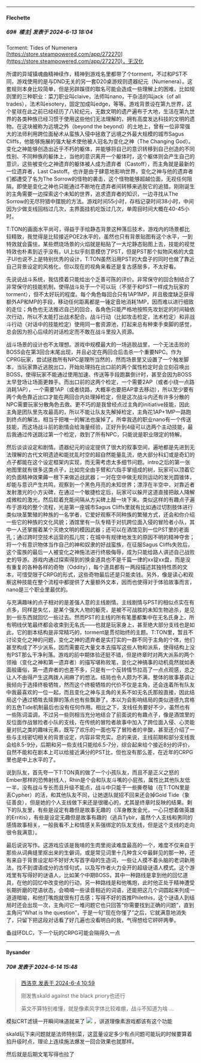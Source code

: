 ﻿
*****

####  Flechette  
##### 69#         楼主| 发表于 2024-6-13 18:04

Torment: Tides of Numenera
[https://store.steampowered.com/app/272270](https://store.steampowered.com/app/272270)，无汉化

所谓的异域镇魂曲精神续作，精神到游戏名里都带了个torment，不过和PST不同，游戏使用的是与DND无关的另一套D20桌游规则遗器纪元（Numenera）。这套规则本身比较简单，但是另辟蹊径的取名可能会造成一些理解上的困难，比如规则里的三种职业：菜刀职业叫claive，法师叫nano，干杂活的叫jack（of all trades），法术叫esotery，固定加成叫edge，等等。游戏背景设在第九世界，这个星球在此之前已经经历了八轮纪元，无数文明的遗产遍布于大地，生活在第九世界的各类种族已经习惯于使用这些他们无法理解的，拥有高度发达科技的文明的遗物。在这块被称为远境之外（beyond the beyond）的土地上，曾有一位非常强大的法师利用跨位面秘术从蛮族入侵中拯救了远境之外最大规模的城市Sagus Cliffs，他能够施展的强大秘术使他被人冠名为变化之神（The Changing God）。变化之神能够创造出近乎不朽的躯体，并能够将自己的意识转移到自己创造的不同性别、不同种族的躯体上，当他的意识离开一个躯体时，这个躯体则会产生自己的意识，这些被变化之神遗弃的躯体被人成为遗弃者（Castoff），而主角就是最新的一位遗弃者，Last Castoff。也许是由于肆意地影响世界，变化之神与他的遗弃者们都遭受了名为The Sorrow的怪物的袭击，这个怪物能够超越位面，无视任何阻隔，即使是变化之神也只能通过不断地在遗弃者间转移来逃脱它的追猎。刚刚诞生的主角需要一边探索这个未知的世界，追求遗弃者的知识，一边寻找从The Sorrow的无尽狩猎中摆脱的方法。游戏时间55小时，存档记录时间38小时，中间因为少做支线回档过几次，主界面挂机吃饭过几次，单周目时间大概在40-45小时。

T:TON的画面水平尚可，得益于手绘静态背景这种落后技术，游戏内的场景都比较精致，我觉得是比较接近POE2水平的，虽然也只有背景贴图有这个水平，一到特效就会露怯，某些燃烧场景的火焰就是粘贴了一大坨静态贴图上去，技能的视觉特效也朴素到近乎没有。UI上似乎刻意模仿了PST，但是PST那个拟物风格的大盘子UI也说不上是特别优秀的设计，T:TON虽然沿用PST的大盘子的同时也做了靠近自己背景设定的风格化，但以现在的视角来看还是复古感居多，不太好看。

先说说战斗系统，我估摸着只能给出个乏善可陈的评价。非常保守的回合制结合了非常保守的技能机制，使得战斗处于一个可以玩（不至于和PST一样成为玩家的torment），但不太好玩的程度。每个角色每回合只有1AP1MP，并且极度缺乏获得额外AP和MP的手段，移动任何距离都是一锤定音地消耗1MP，因而难以进行细致的走位；角色也无法推迟自己的回合，各角色只能严格地按照先攻划定的时间轴依次行动，所以不太能打出战术配合。战斗行动（比如攻击检定，法术检定）和非战斗行动（对话中的技能检定）使用同一套资源池，打起来总有种束手束脚的感觉，总会因为担心后续的对话检定而不敢在战斗里投入资源。

战斗场景的设计也不太理想。游戏中规模最大的一场逃脱战里，一个无法击败的BOSS会在第3回合末尾出现，并且必定在两回合后击杀一个重要NPC。作为CPRG玩家，尝试拯救所有NPC是理所当然的，然而场景里又设置了一个触发脚本，当玩家靠近逃脱出口，开始处理挡在出口前的两个属性检定时会立刻召唤出BOSS，使得玩家不能通过使用加速、传送等手段跑赢倒计时，甚至会因为BOSS太早登场让场面更棘手。而出口前的这两个检定，一个需要2AP（或者小绕一点路消耗1AP），一个需要1AP（或者绕路，大概率也要把AP拿去移动），所以至少要有两个角色靠近出口才能在两回合内处理掉检定，但是这次战斗内还有许多分散的NPC需要玩家分散角色去救。更不巧的是我曾经点过主角的initiative技能，因此主角是团队里先攻最高的，所以不能让队友先解掉检定，主角花1AP+1MP一路跑到终点的解法，相当于把唯一的解法也废掉了。所幸我选的职业nano有一个传送技能，而这场战斗前的剧情会给海量经验，正好升到4级可以选两个主动技能，最后我通过传送跳过第一个检定，救到了所有NPC，只能说是职业限定的特解。

然后谈谈设定和剧情。遗器纪元的设定提供了很大的叙事空间，遍地都是先进到无法理解的古代文明遗迹和能扰乱时空的超自然能量乱流，绝大部分科幻或是奇幻的点子都能在这个设定框架内实现，而无需考虑太多细节问题。intro之后的第一张地图里就有很多这类点子，比如完全由手臂和六指手掌组成的树，玩家可以顶着它的负面精神效果薅一根下来做近战武器；一对在空中做无规则运动的发光圆锥体，却能与意识产生共鸣，观察到一个黑色月亮的未知世界；漂浮在半空中，对靠近者发射激光的小方尖碑，在通过一个敏捷检定后，玩家可以躲开这道直接把敌人降解成微粒的激光，然后趁着充能间隔从方尖碑上敲一块下来。类似这样的有趣点子遍布于游戏的整个流程，光是第一座城市Sagus Cliffs里就有比如通过切割肢体进行类似块茎繁殖的种族的一名学者，它爱好观察不同种族的繁殖方式，还会和你介绍一些它的种族的文化风貌；酒馆里有一队专精于对抗跨位面入侵的冒险者小队，其中一人还掌握着某个灭绝文明的模因武器；还可以在酒馆见到一位PST里的老面孔；通过跨时空技术运营的孤儿院；在城中有规律地发生的原因不明的精神夺舍；将一个有意识物体当作自己的神和奴隶的好战蛮族，在征服Sagus Cliffs失败后，这个蛮族的最后一人被变化之神施法进行终极侮辱，成为只能给路人讲述自己战败史的导游。游戏内通过探索得到的换金道具也不是千篇一律的xx锭xx盘，而是没有重复的各种各样的奇物（Oddity），每个道具都有一两段描述其独特性质的文本，可惜受限于CRPG的形式，这些奇物最后还是只能卖钱。另外，像是读心和观察这种技能在整个流程中都提供了大量额外文本，因而也使得对于体验故事而言，nano是三个职业里最优的。

与充满趣味的点子相对的是差强人意的主线剧情。主线剧情与PST的相似点实在有点多，同样是失忆，是某个强大人物的躯壳，是被不可战胜的未知生物追杀，是见到一些东西就回忆一些过去。然而PST的主线的所有笔墨都集中在无名氏身上，所有明线伏笔最终都会收束到无名氏——也就是玩家身上，甚至绝大部分支线也是如此，它的剧本结构是非常精巧的，torment是贯彻始终的主题。T:TON里，暂且不讨论变化之神的问题，变化之神的遗弃者是实打实的一群不同于主角的个体，他们甚至构成了不少派系，因而需要花大量文本去描写这些人物和派系，使得结构上没有PST那么干净利落。游戏的前中期体验还挺不错，但是终章时对两大派系的两个领袖（变化之神和第一遗弃者）的描写堪称败笔，变化之神搞事的动机竟然就如表面般庸俗，第一遗弃者的也差不多，只是有一个反转情节拉高了一点点观感，总之让人不由得产生这两拨人闹麻了的想法。结局也令人颇为不满，整体的故事基调让我倾向于选择终极牺牲，然而这个终极牺牲的代价不仅是主角，还会连着所有队友中我最喜欢的一位一起，而且变化之神与主角的关系不如无名氏那般直接，因此结局这个通过牺牲去赎罪的落点也有些飘渺了。本以为会影响结局的类似道德九宫格的五色Tide机制最后也没有任何作用。相比之下，支线任务要好不少，虽然也有一些陈词滥调，不过另一些则相当充分地结合了前面说的有趣点子，像是酒馆里的反位面作战冒险者小队的支线，在传统的冒险者故事中加入了跨位面入侵、心灵能量对抗之类的趣味元素，既写了欢乐的一面也写了冒险者的辛酸，甚至还介绍了一些与主线密切相关的背景设定，内容非常充实。总的来说，主线前期和部分支线我会给8.5-9分，后期和另一些支线只能给6.5-7分，综合起来给个接近8分的评价，自然不能和在剧本上可以给接近满分的PST比，但也没有那么差，在近年的CRPG里也是中上水平的了。

说到队友，首先夸一下T:TON真的做了一个小孩队友，而且不是正义之怒的Ember那样的恐怖射线人，Rhin是个会和队友斗嘴的小屁孩，属性比其他队友低一半，没有战斗专长而且升级不能点，战斗中只能干一些撕卷轴（在T:TON里是丢Cypher）的活，和其他队友不同，让她退队就招不回来还会掉Gold Tide（象征善良），但是她的个人支线做下来还是很暖心的，尤其是终章时反映的结果。剩下的队友里，有些是设定有趣但是故事无趣的（浑身散发金光，一心只想着做英雄的Erritis），有些是设定无趣但是故事有趣的（逃兵Tybir，虽然个人支线和男同的感情故事相关，一般我看不上和情感关系强绑定的队友支线，但是这个支线的走向很令我满意）。

最后说说写作。这游戏应该是我啃的生肉里阅读难度最高的一个，难度不仅来自于那些从词典缝里抠出来的生僻词，或是常见词里十几种含义中最鲜见的那一种，还有来自于背景设定却不好好大写首字母的生造词，一些让人摸不着头脑的老词新用法，找不到谓语成分的古怪句式，以及写作者火力全开的超级谜语人模式。这个游戏里有写得好的谜语人，比如某个中期BOSS，其中一种路线是拿到他的回忆道具，在他的回忆中改变他的行动，另一种路线是和他嘴炮，此时他正处于精神遭受长期折磨的呓语状态，会喃喃一些读音相近的词语，还能把这几个词圆起来列成一道道暗喻，和他打嘴炮就很有打击感；写得不好的首推Philethis，这个谜语人到结局时还会出现一次，主角问它一堆问题它也只回答“你需要找到正确的问题”，直到主角问“What is the question”，于是一句“现在你懂了”之后，它就满意地消失了，只留下把这段对话看了好几遍也没看明白的我，气得想给它砰砰两拳。

备战环DLC，下一个玩的CRPG可能会隔得久一点


*****

####  llysander  
##### 70#       发表于 2024-6-14 15:48

<blockquote><a href="httphttps://bbs.saraba1st.com/2b/forum.php?mod=redirect&amp;goto=findpost&amp;pid=65107003&amp;ptid=2176346" target="_blank">西洛克 发表于 2024-6-4 10:59</a>

刚发售skald against the black priory也还行

英文不算特别难懂，就是像素风字体比较难绷，战斗不知道为啥 ...</blockquote>
模拟CRT滤镜一开瞬间味道就来了 <img src="https://static.saraba1st.com/image/smiley/face2017/033.png" referrerpolicy="no-referrer"> ，讲道理像素游戏都该有这个功能

skald玩下来问题就是法师特别菜，这蓝量设定多少有点问题可能玩的时候要算着掐升级时点，理论上连续施法爆发一回合效果也就那样。

然后就是后期文笔写得也拉了

